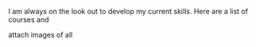 I am always on the look out to develop my current skills. Here are a list of courses and 

attach images of all
